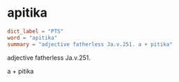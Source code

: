 # apitika

``` toml
dict_label = "PTS"
word = "apitika"
summary = "adjective fatherless Ja.v.251. a + pitika"
```

adjective fatherless Ja.v.251.

a \+ pitika

